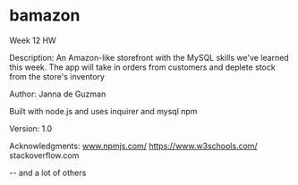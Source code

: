 # bamazon
Week 12 HW

Description:
An Amazon-like storefront with the MySQL skills we've learned this week. The app will take in orders from customers and deplete stock from the store's inventory


Author:
Janna de Guzman

Built with node.js and uses inquirer  and mysql npm 

Version: 1.0

Acknowledgments:
www.npmjs.com/
https://www.w3schools.com/
stackoverflow.com

-- and a lot of others

